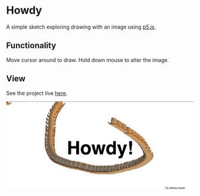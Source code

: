 # Howdy
A simple sketch exploring drawing with an image using [p5.js](https://p5js.org/).

## Functionality
Move cursor around to draw. Hold down mouse to alter the image.

## View
See the project live [here](https://keenan-h.github.io/howdy/).

![Screenshot](screenshot.png)
